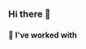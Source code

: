 ### Hi there 👋

#### 🔭 I've worked with 

<p align="left">
    <img src="https://img.shields.io/badge/Python-B7178C?logo=python&logoColor=white&style=flat-square" alt="">
    <img src="https://img.shields.io/badge/C++-B7178C?logo=cplusplus&logoColor=white&style=flat-square" alt="">
    <img src="https://img.shields.io/badge/HTML-B7178C?logo=html5&logoColor=white&style=flat-square" alt="">
    <img src="https://img.shields.io/badge/Java-B7178C?logo=java&logoColor=white&style=flat-square" alt="">
    <img src="https://img.shields.io/badge/Docker-B7178C?logo=docker&logoColor=white&style=flat-square" alt="">
    
</p>

<!--
**sabrizzs/sabrizzs** is a ✨ _special_ ✨ repository because its `README.md` (this file) appears on your GitHub profile.

Here are some ideas to get you started:

- 🔭 I’m currently working on ...
- 🌱 I’m currently learning ...
- 👯 I’m looking to collaborate on ...
- 🤔 I’m looking for help with ...
- 💬 Ask me about ...
- 📫 How to reach me: ...
- 😄 Pronouns: ...
- ⚡ Fun fact: ...
-->
